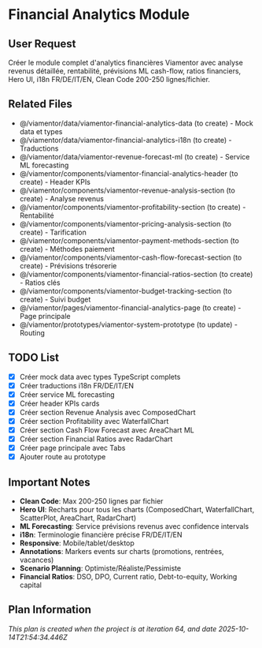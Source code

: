 # Financial Analytics Module

## User Request
Créer le module complet d'analytics financières Viamentor avec analyse revenus détaillée, rentabilité, prévisions ML cash-flow, ratios financiers, Hero UI, i18n FR/DE/IT/EN, Clean Code 200-250 lignes/fichier.

## Related Files
- @/viamentor/data/viamentor-financial-analytics-data (to create) - Mock data et types
- @/viamentor/data/viamentor-financial-analytics-i18n (to create) - Traductions
- @/viamentor/data/viamentor-revenue-forecast-ml (to create) - Service ML forecasting
- @/viamentor/components/viamentor-financial-analytics-header (to create) - Header KPIs
- @/viamentor/components/viamentor-revenue-analysis-section (to create) - Analyse revenus
- @/viamentor/components/viamentor-profitability-section (to create) - Rentabilité
- @/viamentor/components/viamentor-pricing-analysis-section (to create) - Tarification
- @/viamentor/components/viamentor-payment-methods-section (to create) - Méthodes paiement
- @/viamentor/components/viamentor-cash-flow-forecast-section (to create) - Prévisions trésorerie
- @/viamentor/components/viamentor-financial-ratios-section (to create) - Ratios clés
- @/viamentor/components/viamentor-budget-tracking-section (to create) - Suivi budget
- @/viamentor/pages/viamentor-financial-analytics-page (to create) - Page principale
- @/viamentor/prototypes/viamentor-system-prototype (to update) - Routing

## TODO List
- [x] Créer mock data avec types TypeScript complets
- [x] Créer traductions i18n FR/DE/IT/EN
- [x] Créer service ML forecasting
- [x] Créer header KPIs cards
- [x] Créer section Revenue Analysis avec ComposedChart
- [x] Créer section Profitability avec WaterfallChart
- [x] Créer section Cash Flow Forecast avec AreaChart ML
- [x] Créer section Financial Ratios avec RadarChart
- [x] Créer page principale avec Tabs
- [x] Ajouter route au prototype

## Important Notes
- **Clean Code**: Max 200-250 lignes par fichier
- **Hero UI**: Recharts pour tous les charts (ComposedChart, WaterfallChart, ScatterPlot, AreaChart, RadarChart)
- **ML Forecasting**: Service prévisions revenus avec confidence intervals
- **i18n**: Terminologie financière précise FR/DE/IT/EN
- **Responsive**: Mobile/tablet/desktop
- **Annotations**: Markers events sur charts (promotions, rentrées, vacances)
- **Scenario Planning**: Optimiste/Réaliste/Pessimiste
- **Financial Ratios**: DSO, DPO, Current ratio, Debt-to-equity, Working capital

  
## Plan Information
*This plan is created when the project is at iteration 64, and date 2025-10-14T21:54:34.446Z*
